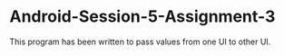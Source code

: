 # Android-Session-5-Assignment-3
This program has been written to pass values from one UI to other UI.
